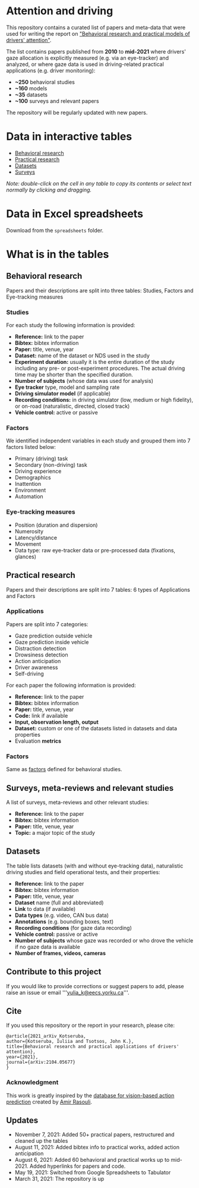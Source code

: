 # Attention and driving

This repository contains a curated list of papers and meta-data that were used for writing the report on ["Behavioral research and practical models of drivers' attention"](https://arxiv.org/pdf/2104.05677.pdf). 

The list contains papers published from **2010** to **mid-2021** where drivers' gaze allocation is explicitly measured (e.g. via an eye-tracker) and analyzed, or where gaze data is used in driving-related practical applications (e.g. driver monitoring):

* **~250** behavioral studies 
* **~160** models
* **~35** datasets
* **~100** surveys and relevant papers

The repository will be regularly updated with new papers.


# Data in interactive tables

* [Behavioral research](https://ykotseruba.github.io/attention_and_driving/behavioral_studies.html)
* [Practical research](https://ykotseruba.github.io/attention_and_driving/practical_scene_gaze.html)
* [Datasets](https://ykotseruba.github.io/attention_and_driving/datasets_datasets.html)
* [Surveys](https://ykotseruba.github.io/attention_and_driving/surveys_surveys.html)

*Note: double-click on the cell in any table to copy its contents or select text normally by clicking and dragging.*

# Data in Excel spreadsheets
Download from the `spreadsheets` folder.

# What is in the tables

## Behavioral research

Papers and their descriptions are split into three tables: Studies, Factors and Eye-tracking measures

### Studies

For each study the following information is provided:

* **Reference:** link to the paper
* **Bibtex:** bibtex information
* **Paper:** title, venue, year
* **Dataset:** name of the dataset or NDS used in the study
* **Experiment duration:** usually it is the entire duration of the study including any pre- or post-experiment procedures. The actual driving time may be shorter than the specified duration.
* **Number of subjects** (whose data was used for analysis)
* **Eye tracker** type, model and sampling rate
* **Driving simulator model** (if applicable)
* **Recording conditions:** in driving simulator (low, medium or high fidelity), or on-road (naturalistic, directed, closed track)
* **Vehicle control:** active or passive

<a name="behavioral_factors"></a>
### Factors

We identified independent variables in each study and grouped them into 7 factors listed below:

* Primary (driving) task
* Secondary (non-driving) task
* Driving experience
* Demographics
* Inattention
* Environment
* Automation


### Eye-tracking measures

* Position (duration and dispersion)
* Numerosity
* Latency/distance
* Movement
* Data type: raw eye-tracker data or pre-processed data (fixations, glances)


## Practical research

Papers and their descriptions are split into 7 tables: 6 types of Applications and Factors

### Applications

Papers are split into 7 categories:

* Gaze prediction outside vehicle
* Gaze prediction inside vehicle
* Distraction detection
* Drowsiness detection
* Action anticipation
* Driver awareness
* Self-driving

For each paper the following information is provided:

* **Reference:** link to the paper
* **Bibtex:** bibtex information
* **Paper:** title, venue, year
* **Code:** link if available
* **Input, observation length, output**
* **Dataset:** custom or one of the datasets listed in datasets and data properties
* Evaluation **metrics**



### Factors

Same as [factors](#behavioral_factors) defined for behavioral studies.


## Surveys, meta-reviews and relevant studies


A list of surveys, meta-reviews and other relevant studies:

* **Reference:** link to the paper
* **Bibtex:** bibtex information
* **Paper:** title, venue, year
* **Topic:** a major topic of the study

## Datasets

The table lists datasets (with and without eye-tracking data), naturalistic driving studies and field operational tests, and their properties:

* **Reference:** link to the paper
* **Bibtex:** bibtex information
* **Paper:** title, venue, year
* **Dataset** name (full and abbreviated)
* **Link** to data (if available)
* **Data types** (e.g. video, CAN bus data)
* **Annotations** (e.g. bounding boxes, text)
* **Recording conditions** (for gaze data recording)
* **Vehicle control:** passive or active
* **Number of subjects** whose gaze was recorded or who drove the vehicle if no gaze data is available
* **Number of frames, videos, cameras**


## Contribute to this project

If you would like to provide corrections or suggest papers to add, please raise an issue or email '''yulia_k@eecs.yorku.ca'''.

## Cite

If you used this repository or the report in your research, please cite:

```
@article{2021_arXiv_Kotseruba,
author={Kotseruba, Iuliia and Tsotsos, John K.},
title={Behavioral research and practical applications of drivers' attention},
year={2021},
journal={arXiv:2104.05677}
}
```

### Acknowledgment

This work is greatly inspired by the [database for vision-based action prediction](https://github.com/aras62/vision-based-prediction) created by [Amir Rasouli](https://github.com/aras62).

## Updates

- November 7, 2021: Added 50+ practical papers, restructured and cleaned up the tables
- August 11, 2021: Added bibtex info to practical works, added action anticipation
- August 6, 2021: Added 60 behavioral and practical works up to mid-2021. Added hyperlinks for papers and code.
- May 19, 2021: Switched from Google Spreadsheets to Tabulator
- March 31, 2021: The repository is up


